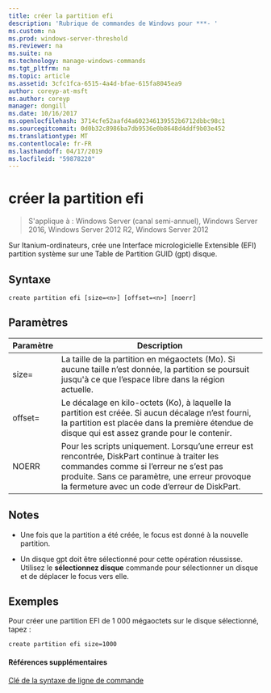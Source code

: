 ```yaml
---
title: créer la partition efi
description: 'Rubrique de commandes de Windows pour ***- '
ms.custom: na
ms.prod: windows-server-threshold
ms.reviewer: na
ms.suite: na
ms.technology: manage-windows-commands
ms.tgt_pltfrm: na
ms.topic: article
ms.assetid: 3cfc1fca-6515-4a4d-bfae-615fa8045ea9
author: coreyp-at-msft
ms.author: coreyp
manager: dongill
ms.date: 10/16/2017
ms.openlocfilehash: 3714cfe52aafd4a602346139552b6712dbbc98c1
ms.sourcegitcommit: 0d0b32c8986ba7db9536e0b8648d4ddf9b03e452
ms.translationtype: MT
ms.contentlocale: fr-FR
ms.lasthandoff: 04/17/2019
ms.locfileid: "59878220"
---
```

# <a name="create-partition-efi"></a>créer la partition efi

>S'applique à : Windows Server (canal semi-annuel), Windows Server 2016, Windows Server 2012 R2, Windows Server 2012

Sur Itanium\-ordinateurs, crée une Interface micrologicielle Extensible \(EFI\) partition système sur une Table de Partition GUID \(gpt\) disque.  
  
  
  
## <a name="syntax"></a>Syntaxe  
  
```  
create partition efi [size=<n>] [offset=<n>] [noerr]  
```  
  
## <a name="parameters"></a>Paramètres  
  
|Paramètre|Description|  
|-------|--------|  
|size\=<n>|La taille de la partition en mégaoctets \(Mo\). Si aucune taille n’est donnée, la partition se poursuit jusqu'à ce que l’espace libre dans la région actuelle.|  
|offset\=<n>|Le décalage en kilo-octets \(Ko\), à laquelle la partition est créée. Si aucun décalage n’est fourni, la partition est placée dans la première étendue de disque qui est assez grande pour le contenir.|  
|NOERR|Pour les scripts uniquement. Lorsqu’une erreur est rencontrée, DiskPart continue à traiter les commandes comme si l’erreur ne s’est pas produite. Sans ce paramètre, une erreur provoque la fermeture avec un code d’erreur de DiskPart.|  
  
## <a name="remarks"></a>Notes  
  
-   Une fois que la partition a été créée, le focus est donné à la nouvelle partition.  
  
-   Un disque gpt doit être sélectionné pour cette opération réussisse. Utilisez le **sélectionnez disque** commande pour sélectionner un disque et de déplacer le focus vers elle.  
  
## <a name="BKMK_examples"></a>Exemples  
Pour créer une partition EFI de 1 000 mégaoctets sur le disque sélectionné, tapez :  
  
```  
create partition efi size=1000  
```  
  
#### <a name="additional-references"></a>Références supplémentaires  
[Clé de la syntaxe de ligne de commande](command-line-syntax-key.md)  
  

  

